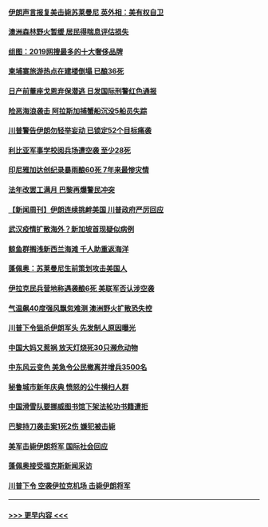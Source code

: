 #### [伊朗声言报复美击毙苏莱曼尼 英外相：美有权自卫](../pages/prog202/a102745803.md?t=01060044) 
#### [澳洲森林野火暂缓 居民得喘息评估损失](../pages/prog202/a102745800.md?t=01060044) 
#### [组图：2019网搜最多的十大奢侈品牌](../pages/prog202/a102745764.md?t=01060044) 
#### [柬埔寨旅游热点在建楼倒塌 已酿36死](../pages/prog202/a102745779.md?t=01060044) 
#### [日产前董座戈恩弃保潜逃 日发国际刑警红色通报](../pages/prog202/a102745707.md?t=01060044) 
#### [险恶海浪袭击 阿拉斯加捕蟹船沉没5船员失踪](../pages/prog202/a102745693.md?t=01060044) 
#### [川普警告伊朗勿轻举妄动 已锁定52个目标痛袭](../pages/prog202/a102745661.md?t=01060044) 
#### [利比亚军事学校阅兵场遭空袭 至少28死](../pages/prog202/a102745604.md?t=01060044) 
#### [印尼雅加达创纪录暴雨酿60死 7年来最惨灾情](../pages/prog202/a102745544.md?t=01060044) 
#### [法年改罢工满月 巴黎再爆警民冲突](../pages/prog202/a102745518.md?t=01060044) 
#### [【新闻周刊】伊朗连续挑衅美国 川普政府严厉回应](../pages/prog202/a102745484.md?t=01060044) 
#### [武汉疫情扩散海外？新加坡首现疑似病例](../pages/prog202/a102745347.md?t=01060044) 
#### [鲸鱼群搁浅新西兰海滩 千人助重返海洋](../pages/prog202/a102745257.md?t=01060044) 
#### [蓬佩奥：苏莱曼尼生前策划攻击美国人](../pages/prog202/a102745305.md?t=01060044) 
#### [伊拉克民兵营地称遇袭酿6死 美联军否认涉空袭](../pages/prog202/a102745093.md?t=01060044) 
#### [气温飙40度强风飘忽难测 澳洲野火扩散恐失控](../pages/prog202/a102744951.md?t=01060044) 
#### [川普下令狙杀伊朗军头 先发制人原因曝光](../pages/prog202/a102744900.md?t=01060044) 
#### [中国大妈又惹祸 放天灯烧死30只濒危动物](../pages/prog202/a102744899.md?t=01060044) 
#### [中东风云变色 美急令公民撤离并增兵3500名](../pages/prog202/a102744827.md?t=01060044) 
#### [秘鲁城市新年庆典 愤怒的公牛横扫人群](../pages/prog202/a102744618.md?t=01060044) 
#### [中国滑雪队要挪威图书馆下架法轮功书籍遭拒](../pages/prog202/a102744639.md?t=01060044) 
#### [巴黎持刀袭击案1死2伤 嫌犯被击毙](../pages/prog202/a102744566.md?t=01060044) 
#### [美军击毙伊朗将军 国际社会回应](../pages/prog202/a102744485.md?t=01060044) 
#### [蓬佩奥接受福克斯新闻采访](../pages/prog202/a102744480.md?t=01060044) 
#### [川普下令 空袭伊拉克机场 击毙伊朗将军](../pages/prog202/a102744470.md?t=01060044) 

----
#### [ >>> 更早内容 <<< ](../indexes/prog202-earlier.md)
